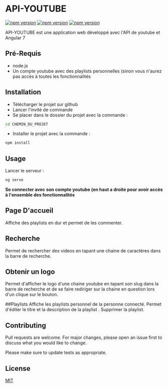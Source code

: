 # API-YOUTUBE
[![npm version](https://img.shields.io/badge/node.js-10.15.0-green.svg)](https://img.shields.io/badge/node.js-10.15.0-green.svg) [![npm version](https://img.shields.io/badge/npm%20package-7.0.6-green.svg)](https://img.shields.io/badge/npm%20package-7.0.6-green.svg) [![npm version](https://img.shields.io/appveyor/ci/:user/:repo.svg)](https://img.shields.io/appveyor/ci/:user/:repo.svg)




API-YOUTUBE est une application web développé avec l'API de youtube et Angular 7

## Pré-Requis
- node.js
- Un compte youtube avec des playlists personnelles (sinon vous n'aurez pas accès à toutes les fonctionnalités

## Installation

- Télécharger le projet sur github
- Lancer l'invité de commande
- Se placer dans le dossier du projet avec la commande :

```bash
cd CHEMIN_DU_PROJET
```
- Installer le projet avec la commande :

```bash
npm install
```

## Usage
Lancer le serveur :
```python
ng serve
```

**Se connecter avec son compte youtube (en haut a droite pour avoir accès à l'ensemble des fonctionnalités**

## Page D'accueil
Affiche des playlists en dur et permet de les commenter.

## Recherche
Permet de rechercher des videos en tapant une chaine de caractères dans la barre de recherche.

## Obtenir un logo
Permet d'afficher le logo d'une chaine youtube en tapant son slug dans la barre de recherche et de se faire rediriger sur la chaine en question lors d'un clique sur le bouton.

##Playlists
Affiche les playlists personnel de la personne connecté.
Permet d'éditer le titre et la description de la playlist .
Supprimer la playlist.



## Contributing
Pull requests are welcome. For major changes, please open an issue first to discuss what you would like to change.

Please make sure to update tests as appropriate.

## License
[MIT](url)
